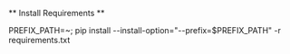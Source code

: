** Install Requirements **

PREFIX_PATH=~; pip install --install-option="--prefix=$PREFIX_PATH" -r requirements.txt
